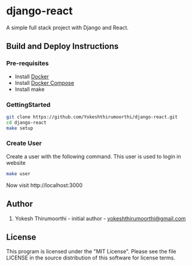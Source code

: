 # django-react

A simple full stack project with Django and React.

## Build and Deploy Instructions

### Pre-requisites

- Install [Docker](https://www.docker.com/products/overview)
- Install [Docker Compose](https://docs.docker.com/compose/install/)
- Install make

### GettingStarted

```bash
git clone https://github.com/Yokeshthirumoorthi/django-react.git
cd django-react
make setup
```

### Create User

Create a user with the following command. This user is used to login in website

```bash
make user
```

Now visit http://localhost:3000

## Author

1. Yokesh Thirumoorthi - initial author - yokeshthirumoorthi@gmail.com

## License

This program is licensed under the "MIT License". Please see the file LICENSE in the source distribution of this software for license terms.

